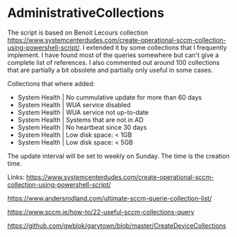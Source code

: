 # AdministrativeCollections
The script is based on Benoit Lecours collection https://www.systemcenterdudes.com/create-operational-sccm-collection-using-powershell-script/. I extended it by some collections that I frequently implement. I have found most of the queries somewhere but can't give a complete list of references. I also commented out around 100 collections that are partially a bit obsolete and partially only useful in some cases.

Collections that where added:

- System Health | No cummulative update for more than 60 days
- System Health | WUA service disabled
- System Health | WUA service not up-to-date
- System Health | Systems that are not in AD
- System Health | No heartbeat since 30 days
- System Health | Low disk space: < 1GB
- System Health | Low disk space: < 5GB

The update interval will be set to weekly on Sunday. The time is the creation time.

Links:
https://www.systemcenterdudes.com/create-operational-sccm-collection-using-powershell-script/

https://www.andersrodland.com/ultimate-sccm-querie-collection-list/

https://www.sccm.ie/how-to/22-useful-sccm-collections-query

https://github.com/gwblok/garytown/blob/master/CreateDeviceCollections
